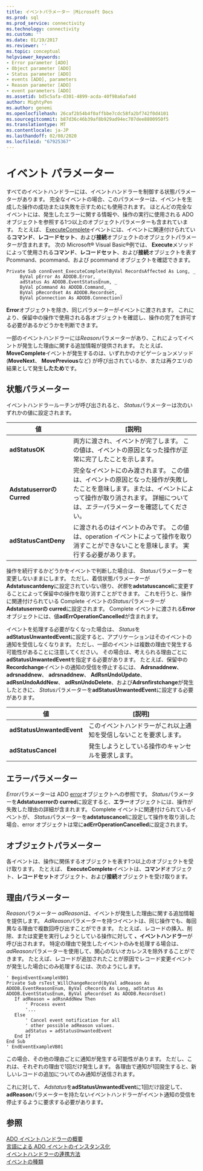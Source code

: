 ```yaml
---
title: イベントパラメーター |Microsoft Docs
ms.prod: sql
ms.prod_service: connectivity
ms.technology: connectivity
ms.custom: ''
ms.date: 01/19/2017
ms.reviewer: ''
ms.topic: conceptual
helpviewer_keywords:
- Error parameter [ADO]
- Object parameter [ADO]
- Status parameter [ADO]
- events [ADO], parameters
- Reason parameter [ADO]
- event parameters [ADO]
ms.assetid: bd5c5afa-d301-4899-acda-40f98a6afa4d
author: MightyPen
ms.author: genemi
ms.openlocfilehash: 26caf2b54b4f0affbbe7cdc58fa2bf742f0d4101
ms.sourcegitcommit: b87d36c46b39af8b929ad94ec707dee8800950f5
ms.translationtype: MT
ms.contentlocale: ja-JP
ms.lasthandoff: 02/08/2020
ms.locfileid: "67925367"
---
```

# <a name="event-parameters"></a>イベント パラメーター
すべてのイベントハンドラーには、イベントハンドラーを制御する状態パラメーターがあります。 完全なイベントの場合、このパラメーターは、イベントを生成した操作の成功または失敗を示すためにも使用されます。 ほとんどの完全なイベントには、発生したエラーに関する情報や、操作の実行に使用される ADO オブジェクトを参照する1つ以上のオブジェクトパラメーターも含まれています。 たとえば、 [ExecuteComplete](../../../ado/reference/ado-api/executecomplete-event-ado.md)イベントには、イベントに関連付けられている**コマンド**、**レコードセット**、および**接続**オブジェクトのオブジェクトパラメーターが含まれます。 次の Microsoft® Visual Basic®例では、 **Execute**メソッドによって使用される**コマンド**、**レコードセット**、および**接続**オブジェクトを表す Pcommand、pcommand、および pcommand オブジェクトを確認できます。  
  
```  
Private Sub connEvent_ExecuteComplete(ByVal RecordsAffected As Long, _  
     ByVal pError As ADODB.Error, _  
     adStatus As ADODB.EventStatusEnum, _  
     ByVal pCommand As ADODB.Command, _  
     ByVal pRecordset As ADODB.Recordset, _  
     ByVal pConnection As ADODB.Connection)  
```  
  
 **Error**オブジェクトを除き、同じパラメーターがイベントに渡されます。 これにより、保留中の操作で使用される各オブジェクトを確認し、操作の完了を許可する必要があるかどうかを判断できます。  
  
 一部のイベントハンドラーには*Reason*パラメーターがあり、これによってイベントが発生した理由に関する追加情報が提供されます。 たとえば、 **MoveComplete**イベントが発生するのは、いずれかのナビゲーションメソッド (**MoveNext**、 **MovePrevious**など) が呼び出されているか、または再クエリの結果として発生**したため**です。  
  
## <a name="status-parameter"></a>状態パラメーター  
 イベントハンドラールーチンが呼び出されると、 *Status*パラメーターは次のいずれかの値に設定されます。  
  
|値|[説明]|  
|-----------|-----------------|  
|**adStatusOK**|両方に渡され、イベントが完了します。 この値は、イベントの原因となった操作が正常に完了したことを示します。|  
|**Adstatuserrorの Curred**|完全なイベントにのみ渡されます。 この値は、イベントの原因となった操作が失敗したことを意味します。または、イベントによって操作が取り消されます。 詳細については、*エラー*パラメーターを確認してください。|  
|**adStatusCantDeny**|に渡されるのはイベントのみです。 この値は、operation イベントによって操作を取り消すことができないことを意味します。 実行する必要があります。|  
  
 操作を続行するかどうかをイベントで判断した場合は、 *Status*パラメーターを変更しないままにします。 ただし、着信状態パラメーターが**Adstatuscantdeny**に設定されていない限り、*状態*を**adstatuscancel**に変更することによって保留中の操作を取り消すことができます。 これを行うと、操作に関連付けられている Complete イベントの*Status*パラメーターが**Adstatuserrorの curred**に設定されます。 Complete イベントに渡される**Error**オブジェクトには、値**adErrOperationCancelled**が含まれます。  
  
 イベントを処理する必要がなくなった場合は、 *Status*を**adStatusUnwantedEvent**に設定すると、アプリケーションはそのイベントの通知を受信しなくなります。 ただし、一部のイベントは複数の理由で発生する可能性があることに注意してください。 その場合は、考えられる理由ごとに**adStatusUnwantedEvent**を指定する必要があります。 たとえば、保留中の**Recordchange**イベントの通知の受信を停止するには、 **Adrsnaddnew**、 **adrsnaddnew**、 **adrsnaddnew**、 **AdRsnUndoUpdate**、 **adRsnUndoAddNew**、 **adRsnUndoDelete**、および**Adrsnfirstchange**が発生したときに、 *Status*パラメーターを**adStatusUnwantedEvent**に設定する必要があります。  
  
|値|[説明]|  
|-----------|-----------------|  
|**adStatusUnwantedEvent**|このイベントハンドラーがこれ以上通知を受信しないことを要求します。|  
|**adStatusCancel**|発生しようとしている操作のキャンセルを要求します。|  
  
## <a name="error-parameter"></a>エラーパラメーター  
 *Error*パラメーターは ADO [error](../../../ado/reference/ado-api/error-object.md)オブジェクトへの参照です。 *Status*パラメーターを**Adstatuserrorの curred**に設定すると、**エラー**オブジェクトには、操作が失敗した理由の詳細が含まれます。 Complete イベントに関連付けられているイベントが、 *Status*パラメーターを**adstatuscancel**に設定して操作を取り消した場合、error オブジェクトは常に**adErrOperationCancelled**に設定されます。  
  
## <a name="object-parameter"></a>オブジェクトパラメーター  
 各イベントは、操作に関係するオブジェクトを表す1つ以上のオブジェクトを受け取ります。 たとえば、 **ExecuteComplete**イベントは、**コマンド**オブジェクト、**レコードセット**オブジェクト、および**接続**オブジェクトを受け取ります。  
  
## <a name="reason-parameter"></a>理由パラメーター  
 *Reason*パラメーター *adReason*は、イベントが発生した理由に関する追加情報を提供します。 *AdReason*パラメーターを持つイベントは、同じ操作でも、毎回異なる理由で複数回呼び出すことができます。 たとえば、レコードの挿入、削除、または変更を実行しようとしている操作に対して **、イベントハンドラー**が呼び出されます。 特定の理由で発生したイベントのみを処理する場合は、 *adReason*パラメーターを使用して、関心のないオカレンスを除外することができます。 たとえば、レコードが追加されたことが原因でレコード変更イベントが発生した場合にのみ処理するには、次のようにします。  
  
```  
' BeginEventExampleVB01  
Private Sub rsTest_WillChangeRecord(ByVal adReason As ADODB.EventReasonEnum, ByVal cRecords As Long, adStatus As ADODB.EventStatusEnum, ByVal pRecordset As ADODB.Recordset)  
   If adReason = adRsnAddNew Then  
       ' Process event  
       '...  
   Else  
       ' Cancel event notification for all  
       ' other possible adReason values.  
       adStatus = adStatusUnwantedEvent  
   End If  
End Sub  
' EndEventExampleVB01  
```  
  
 この場合、その他の理由ごとに通知が発生する可能性があります。 ただし、これは、それぞれの理由で1回だけ発生します。 各理由で通知が1回発生すると、新しいレコードの追加についてのみ通知が送信されます。  
  
 これに対して、 *Adstatus*を**adStatusUnwantedEvent**に1回だけ設定して、 **adReason**パラメーターを持たないイベントハンドラーがイベント通知の受信を停止するように要求する必要があります。  
  
## <a name="see-also"></a>参照  
 [ADO イベントハンドラーの概要](../../../ado/guide/data/ado-event-handler-summary.md)   
 [言語による ADO イベントのインスタンス化](../../../ado/guide/data/ado-event-instantiation-by-language.md)   
 [イベントハンドラーの連携方法](../../../ado/guide/data/how-event-handlers-work-together.md)   
 [イベントの種類](../../../ado/guide/data/types-of-events.md)
